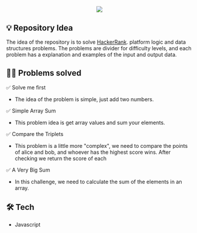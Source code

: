 <h1 align="center">
  <img src="https://hrcdn.net/community-frontend/assets/brand/logo-new-white-green-a5cb16e0ae.svg" />
</h1>

## :bulb: Repository Idea

The idea of the repository is to solve [HackerRank](hackerrank.com/). platform logic and data structures problems. The problems are divider for difficulty levels, and each problem has a explanation and examples of the input and output data.

## :face_exhaling: Problems solved

:white_check_mark: Solve me first
  - The idea of the problem is simple, just add two numbers.

:white_check_mark: Simple Array Sum
  - This problem idea is get array values and sum your elements.

:white_check_mark: Compare the Triplets
  - This problem is a little more "complex", we need to compare the points of alice and bob, and whoever has the highest score wins. After checking we return the score of each


:white_check_mark: A Very Big Sum
  - In this challenge, we need to calculate the sum of the elements in an array.


## :hammer_and_wrench: Tech

 - Javascript
